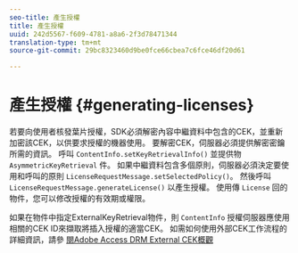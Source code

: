 ```yaml
---
seo-title: 產生授權
title: 產生授權
uuid: 242d5567-f609-4781-a8a6-2f3d78471344
translation-type: tm+mt
source-git-commit: 29bc8323460d9be0fce66cbea7c6fce46df20d61

---
```



# 產生授權 {#generating-licenses}

若要向使用者核發葉片授權，SDK必須解密內容中繼資料中包含的CEK，並重新加密該CEK，以供要求授權的機器使用。 要解密CEK，伺服器必須提供解密密鑰所需的資訊。 呼叫 `ContentInfo.setKeyRetrievalInfo()` 並提供物 `AsymmetricKeyRetrieval` 件。 如果中繼資料包含多個原則，伺服器必須決定要使用和呼叫的原則 `LicenseRequestMessage.setSelectedPolicy()`。 然後呼叫 `LicenseRequestMessage.generateLicense()` 以產生授權。 使用傳 `License` 回的物件，您可以修改授權的有效期或權限。

如果在物件中指定ExternalKeyRetrieval物件，則 `ContentInfo` 授權伺服器應使用相關的CEK ID來擷取將插入授權的適當CEK。 如需如何使用外部CEK工作流程的詳細資訊，請參 [閱Adobe Access DRM External CEK概觀](../../../aaxs-drm-xkey-mgmt/aaxs-drm-using-external-cek-overview.md)
